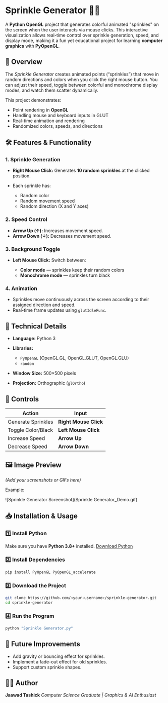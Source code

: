 
# Sprinkle Generator 🎨✨

A **Python OpenGL** project that generates colorful animated "sprinkles" on the screen when the user interacts via mouse clicks. This interactive visualization allows real-time control over sprinkle generation, speed, and display mode, making it a fun yet educational project for learning **computer graphics** with **PyOpenGL**.



## 📌 Overview

The *Sprinkle Generator* creates animated points (“sprinkles”) that move in random directions and colors when you click the right mouse button. You can adjust their speed, toggle between colorful and monochrome display modes, and watch them scatter dynamically.

This project demonstrates:

* Point rendering in **OpenGL**
* Handling mouse and keyboard inputs in GLUT
* Real-time animation and rendering
* Randomized colors, speeds, and directions



## 🛠 Features & Functionality

### 1. **Sprinkle Generation**

* **Right Mouse Click:** Generates **10 random sprinkles** at the clicked position.
* Each sprinkle has:

  * Random color
  * Random movement speed
  * Random direction (X and Y axes)

### 2. **Speed Control**

* **Arrow Up (↑):** Increases movement speed.
* **Arrow Down (↓):** Decreases movement speed.

### 3. **Background Toggle**

* **Left Mouse Click:** Switch between:

  * **Color mode** — sprinkles keep their random colors
  * **Monochrome mode** — sprinkles turn black

### 4. **Animation**

* Sprinkles move continuously across the screen according to their assigned direction and speed.
* Real-time frame updates using `glutIdleFunc`.



## 📐 Technical Details

* **Language:** Python 3
* **Libraries:**

  * `PyOpenGL` (OpenGL.GL, OpenGL.GLUT, OpenGL.GLU)
  * `random`
* **Window Size:** 500×500 pixels
* **Projection:** Orthographic (`glOrtho`)



## 🎯 Controls

| Action             | Input                 |
| ------------------ | --------------------- |
| Generate Sprinkles | **Right Mouse Click** |
| Toggle Color/Black | **Left Mouse Click**  |
| Increase Speed     | **Arrow Up**          |
| Decrease Speed     | **Arrow Down**        |



## 🖼 Image Preview

*(Add your screenshots or GIFs here)*

Example:


![Sprinkle Generator Screenshot](Sprinkle Generator_Demo.gif)




## 📥 Installation & Usage

### 1️⃣ Install Python

Make sure you have **Python 3.8+** installed.
[Download Python](https://www.python.org/downloads/)

### 2️⃣ Install Dependencies

```bash
pip install PyOpenGL PyOpenGL_accelerate
```

### 3️⃣ Download the Project

```bash
git clone https://github.com/<your-username>/sprinkle-generator.git
cd sprinkle-generator
```

### 4️⃣ Run the Program

```bash
python "Sprinkle Generator.py"
```



## 📌 Future Improvements

* Add gravity or bouncing effect for sprinkles.
* Implement a fade-out effect for old sprinkles.
* Support custom sprinkle shapes.


## 👨‍💻 Author

**Jaawad Tashick**
*Computer Science Graduate | Graphics & AI Enthusiast*

